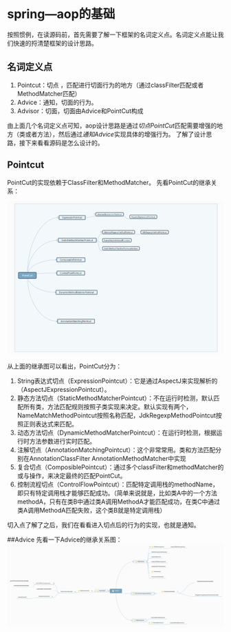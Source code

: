 # spring—aop的基础
按照惯例，在读源码前，首先需要了解一下框架的名词定义点。名词定义点能让我们快速的捋清楚框架的设计思路。
## 名词定义点
1. Pointcut：切点 ，匹配进行切面行为的地方（通过classFilter匹配或者MethodMatcher匹配）
3. Advice：通知，切面的行为。
2. Advisor：切面，切面由Advice和PointCut构成
  
 由上面几个名词定义点可知，aop设计思路是通过*切点PointCut*匹配需要增强的地方（类或者方法），然后通过*通知Advice*实现具体的增强行为。
 了解了设计思路，接下来看看源码是怎么设计的。
 ## Pointcut
 PointCut的实现依赖于ClassFilter和MethodMatcher。
 先看PointCut的继承关系：  
 
 ![说的是](https://raw.githubusercontent.com/zzchong/read-spring-aop/master/image/PointCut.png)
 
 从上面的继承图可以看出，PointCut分为：  
 1. String表达式切点（ExpressionPointcut）：它是通过AspectJ来实现解析的（AspectJExpressionPointcut）。
 2. 静态方法切点（StaticMethodMatcherPointcut）：不在运行时检测，默认匹配所有类，方法匹配规则按照子类实现来决定。默认实现有两个，NameMatchMethodPointcut按照名称匹配，JdkRegexpMethodPointcut按照正则表达式来匹配。
 3. 动态方法切点（DynamicMethodMatcherPointcut）：在运行时检测，根据运行时方法参数进行实时匹配。
 4. 注解切点（AnnotationMatchingPointcut）：这个非常常用。类和方法匹配分别在AnnotationClassFilter AnnotationMethodMatcher中实现
 5. 复合切点（ComposiblePointcut）：通过多个classFilter和methodMatcher的或与操作，来决定最终的匹配PointCut。
 6. 控制流程切点（ControlFlowPointcut）：匹配特定调用栈的methodName，即只有特定调用栈才能够匹配成功。（简单来说就是，比如类A中的一个方法methodA，只有在类B中通过类A调用MethodA才能匹配成功，在类C中通过类A调用MethodA匹配失败，这个类B就是特定调用栈）
 
切入点了解了之后，我们在看看进入切点后的行为的实现，也就是通知。

##Advice
先看一下Advice的继承关系图：
![说的是](https://raw.githubusercontent.com/zzchong/read-spring-aop/master/image/Advice.png)
